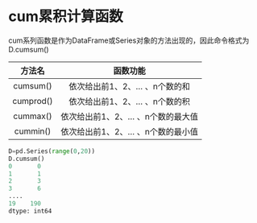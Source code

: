 # cum累积计算函数 

cum系列函数是作为DataFrame或Series对象的方法出现的，因此命令格式为D.cumsum()

|  方法名   |             函数功能              |
| :-------: | :-------------------------------: |
| cumsum()  |   依次给出前1、2、… 、n个数的和   |
| cumprod() |   依次给出前1、2、… 、n个数的积   |
| cummax()  | 依次给出前1、2、… 、n个数的最大值 |
| cummin()  | 依次给出前1、2、… 、n个数的最小值 |

```python
D=pd.Series(range(0,20))
D.cumsum() 
0       0
1       1
2       3
3       6
....
19    190
dtype: int64
```

